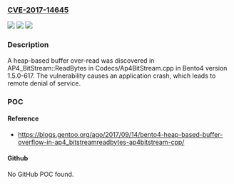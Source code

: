 ### [CVE-2017-14645](https://cve.mitre.org/cgi-bin/cvename.cgi?name=CVE-2017-14645)
![](https://img.shields.io/static/v1?label=Product&message=n%2Fa&color=blue)
![](https://img.shields.io/static/v1?label=Version&message=n%2Fa&color=blue)
![](https://img.shields.io/static/v1?label=Vulnerability&message=n%2Fa&color=brighgreen)

### Description

A heap-based buffer over-read was discovered in AP4_BitStream::ReadBytes in Codecs/Ap4BitStream.cpp in Bento4 version 1.5.0-617. The vulnerability causes an application crash, which leads to remote denial of service.

### POC

#### Reference
- https://blogs.gentoo.org/ago/2017/09/14/bento4-heap-based-buffer-overflow-in-ap4_bitstreamreadbytes-ap4bitstream-cpp/

#### Github
No GitHub POC found.

